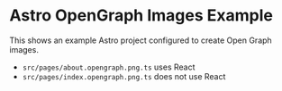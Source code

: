 # Astro OpenGraph Images Example

This shows an example Astro project configured to create Open Graph images.

- `src/pages/about.opengraph.png.ts` uses React
- `src/pages/index.opengraph.png.ts` does not use React

